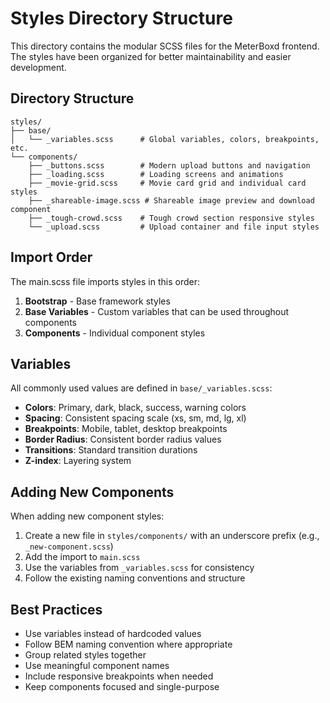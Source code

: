 # Styles Directory Structure

This directory contains the modular SCSS files for the MeterBoxd frontend. The styles have been organized for better maintainability and easier development.

## Directory Structure

```
styles/
├── base/
│   └── _variables.scss      # Global variables, colors, breakpoints, etc.
└── components/
    ├── _buttons.scss        # Modern upload buttons and navigation
    ├── _loading.scss        # Loading screens and animations
    ├── _movie-grid.scss     # Movie card grid and individual card styles
    ├── _shareable-image.scss # Shareable image preview and download component
    ├── _tough-crowd.scss    # Tough crowd section responsive styles
    └── _upload.scss         # Upload container and file input styles
```

## Import Order

The main.scss file imports styles in this order:

1. **Bootstrap** - Base framework styles
2. **Base Variables** - Custom variables that can be used throughout components
3. **Components** - Individual component styles

## Variables

All commonly used values are defined in `base/_variables.scss`:

- **Colors**: Primary, dark, black, success, warning colors
- **Spacing**: Consistent spacing scale (xs, sm, md, lg, xl)
- **Breakpoints**: Mobile, tablet, desktop breakpoints
- **Border Radius**: Consistent border radius values
- **Transitions**: Standard transition durations
- **Z-index**: Layering system

## Adding New Components

When adding new component styles:

1. Create a new file in `styles/components/` with an underscore prefix (e.g., `_new-component.scss`)
2. Add the import to `main.scss`
3. Use the variables from `_variables.scss` for consistency
4. Follow the existing naming conventions and structure

## Best Practices

- Use variables instead of hardcoded values
- Follow BEM naming convention where appropriate
- Group related styles together
- Use meaningful component names
- Include responsive breakpoints when needed
- Keep components focused and single-purpose
